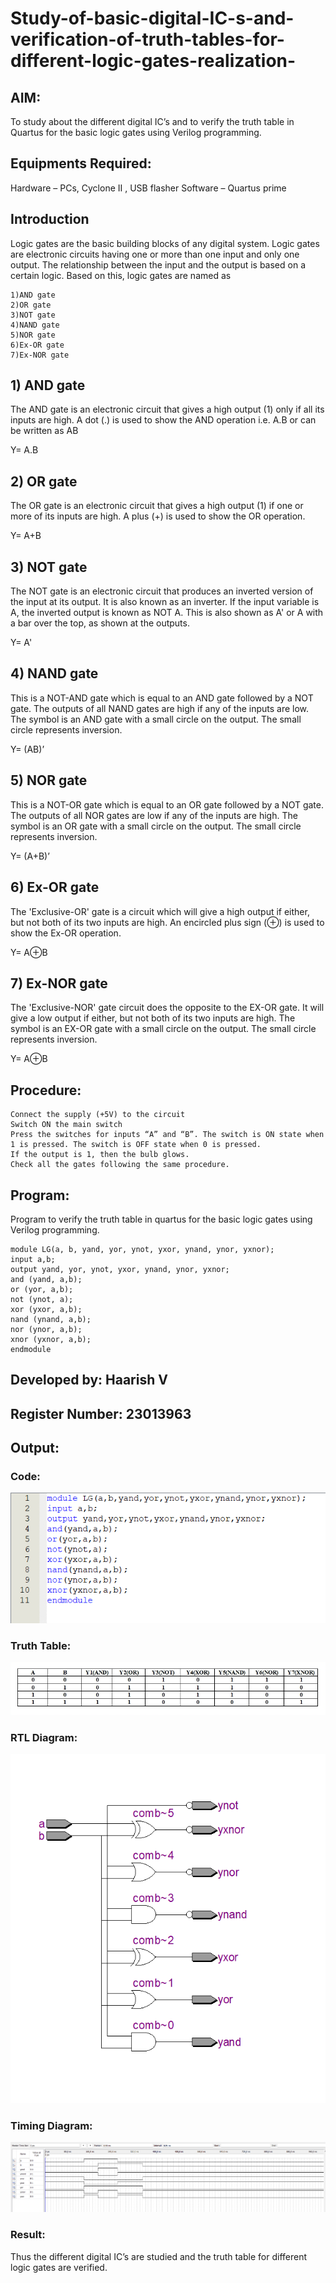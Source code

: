 # Study-of-basic-digital-IC-s-and-verification-of-truth-tables-for-different-logic-gates-realization-
 ## AIM:
To study about the different digital IC’s and to verify the truth table in Quartus for the basic logic gates using Verilog programming.

## Equipments Required:
Hardware – PCs, Cyclone II , USB flasher
Software – Quartus prime

## Introduction
Logic gates are the basic building blocks of any digital system. Logic gates are electronic circuits having one or more than one input and only one output. The relationship between the input and the output is based on a certain logic. Based on this, logic gates are named as
```
1)AND gate
2)OR gate
3)NOT gate
4)NAND gate
5)NOR gate
6)Ex-OR gate
7)Ex-NOR gate
```
## 1) AND gate
The AND gate is an electronic circuit that gives a high output (1) only if all its inputs are high. A dot (.) is used to show the AND operation i.e. A.B or can be written as AB

Y= A.B

## 2) OR gate
The OR gate is an electronic circuit that gives a high output (1) if one or more of its inputs are high. A plus (+) is used to show the OR operation.

Y= A+B

## 3) NOT gate
The NOT gate is an electronic circuit that produces an inverted version of the input at its output. It is also known as an inverter. If the input variable is A, the inverted output is known as NOT A. This is also shown as A' or A with a bar over the top, as shown at the outputs.

Y= A'

## 4) NAND gate
This is a NOT-AND gate which is equal to an AND gate followed by a NOT gate. The outputs of all NAND gates are high if any of the inputs are low. The symbol is an AND gate with a small circle on the output. The small circle represents inversion.

Y= (AB)’

## 5) NOR gate
This is a NOT-OR gate which is equal to an OR gate followed by a NOT gate. The outputs of all NOR gates are low if any of the inputs are high. The symbol is an OR gate with a small circle on the output. The small circle represents inversion.

Y= (A+B)’

## 6) Ex-OR gate
The 'Exclusive-OR' gate is a circuit which will give a high output if either, but not both of its two inputs are high. An encircled plus sign (⊕) is used to show the Ex-OR operation.

Y= A⊕B

## 7) Ex-NOR gate
The 'Exclusive-NOR' gate circuit does the opposite to the EX-OR gate. It will give a low output if either, but not both of its two inputs are high. The symbol is an EX-OR gate with a small circle on the output. The small circle represents inversion.

Y= A⊕B

## Procedure:
```
Connect the supply (+5V) to the circuit
Switch ON the main switch
Press the switches for inputs “A” and “B”. The switch is ON state when 1 is pressed. The switch is OFF state when 0 is pressed.
If the output is 1, then the bulb glows.
Check all the gates following the same procedure.
```
## Program:
Program to verify the truth table in quartus for the basic logic gates using Verilog programming.
```
module LG(a, b, yand, yor, ynot, yxor, ynand, ynor, yxnor);
input a,b;
output yand, yor, ynot, yxor, ynand, ynor, yxnor;
and (yand, a,b);
or (yor, a,b);
not (ynot, a);
xor (yxor, a,b);
nand (ynand, a,b);
nor (ynor, a,b);
xnor (yxnor, a,b);
endmodule
```
## Developed by: Haarish V
## Register Number:  23013963
## Output:
### Code:
![code](/Program.png)
### Truth Table:
![truthtable](/Truth%20table.png)
### RTL Diagram:
![RTL](/RTL%20diagram.png)
### Timing Diagram:
![output](/wave.png)
### Result:
Thus the different digital IC’s are studied and the truth table for different logic gates are verified.
